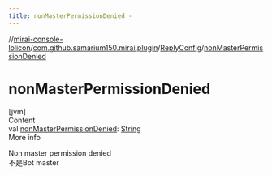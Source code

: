 ```yaml
---
title: nonMasterPermissionDenied -
---
```

//[mirai-console-lolicon](../../../index.md)/[com.github.samarium150.mirai.plugin](../index.md)/[ReplyConfig](index.md)/[nonMasterPermissionDenied](non-master-permission-denied.md)



# nonMasterPermissionDenied  
[jvm]  
Content  
val [nonMasterPermissionDenied](non-master-permission-denied.md): [String](https://kotlinlang.org/api/latest/jvm/stdlib/kotlin/-string/index.html)  
More info  


Non master permission denied <br> 不是Bot master

  



